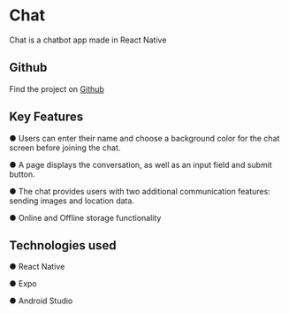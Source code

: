 # Chat

Chat is a chatbot app made in React Native

## Github

Find the project on  [Github](https://github.com/campbellgarth/chat) 


## Key Features
● Users can enter their name and choose a background color for the chat screen
before joining the chat.

● A page displays the conversation, as well as an input field and submit button.

● The chat provides users with two additional communication features: sending images
and location data.

● Online and Offline storage functionality




## Technologies used

● React Native

● Expo 

● Android Studio
